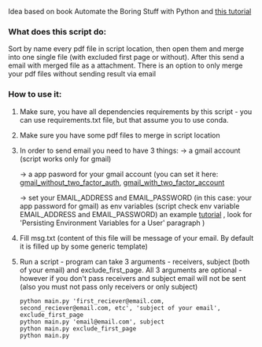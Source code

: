 Idea based on book Automate the Boring Stuff with Python and [this tutorial](https://www.youtube.com/watch?v=JRCJ6RtE3xU&list=WL&index=2&t=0s)

### What does this script do:
Sort by name every pdf file in script location, then open them and merge into one single file (with excluded
first page or without). After this send a email with merged file as a attachment. There is an option to only
merge your pdf files without sending result via email

### How to use it:
1. Make sure, you have all dependencies requirements by this script - you can use requirements.txt file,
but that assume you to use conda. 

2. Make sure you have some pdf files to merge in script location

3. In order to send email you need to have 3 things: 
    -> a gmail account (script works only for gmail)
    
    -> a app pasword for your gmail account (you can set it here: [gmail_without_two_factor_auth](https://myaccount.google.com/lesssecureapps), 
    [gmail_with_two_factor_account](https://accounts.google.com/signin/v2/sl/pwd?service=accountsettings&passive=1209600&osid=1&continue=https%3A%2F%2Fmyaccount.google.com%2Fapppasswords&followup=https%3A%2F%2Fmyaccount.google.com%2Fapppasswords&rart=ANgoxccI9H-DbwSUF7DOdykknsxzM-61Z2b0-WLQ_Bq_NnTiCz_bC2E6pxV6J7S3gf-6C_Lb5ZfqqiV-QHgvjG-_FWzFIrPY9Q&authuser=0&csig=AF-SEnaqKwlmQ-jgofhD%3A1573511705&flowName=GlifWebSignIn&flowEntry=ServiceLogin)
    
    -> set your EMAIL_ADDRESS and EMAIL_PASSWORD (in this case: your app password for gmail) 
    as env variables (script check env variable EMAIL_ADDRESS and EMAIL_PASSWORD) 
    an example [tutorial](https://www.serverlab.ca/tutorials/linux/administration-linux/how-to-set-environment-variables-in-linux/)
    , look for 'Persisting Environment Variables for a User' paragraph )
    
4. Fill msg.txt (content of this file will be message of your email. By default it is filled up by some
generic template)

5. Run a script - program can take 3 arguments - receivers, subject (both of your email) and exclude_first_page. 
All 3 arguments are optional - however if you don't pass receivers and subject email will not be sent
(also you must not pass only receivers or only subject)

    ```
    python main.py 'first_reciever@email.com, second_reciever@email.com, etc', 'subject of your email', exclude_first_page
    python main.py 'email@email.com', subject 
    python main.py exclude_first_page 
    python main.py
   ```

